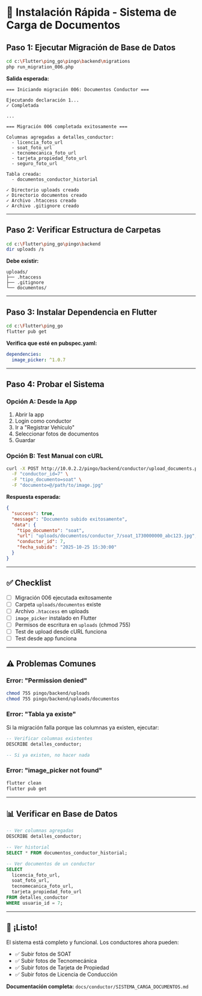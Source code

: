 # 🚀 Instalación Rápida - Sistema de Carga de Documentos

## Paso 1: Ejecutar Migración de Base de Datos

```bash
cd c:\Flutter\ping_go\pingo\backend\migrations
php run_migration_006.php
```

**Salida esperada:**
```
=== Iniciando migración 006: Documentos Conductor ===

Ejecutando declaración 1...
✓ Completada

...

=== Migración 006 completada exitosamente ===

Columnas agregadas a detalles_conductor:
  - licencia_foto_url
  - soat_foto_url
  - tecnomecanica_foto_url
  - tarjeta_propiedad_foto_url
  - seguro_foto_url

Tabla creada:
  - documentos_conductor_historial

✓ Directorio uploads creado
✓ Directorio documentos creado
✓ Archivo .htaccess creado
✓ Archivo .gitignore creado
```

---

## Paso 2: Verificar Estructura de Carpetas

```bash
cd c:\Flutter\ping_go\pingo\backend
dir uploads /s
```

**Debe existir:**
```
uploads/
├── .htaccess
├── .gitignore
└── documentos/
```

---

## Paso 3: Instalar Dependencia en Flutter

```bash
cd c:\Flutter\ping_go
flutter pub get
```

**Verifica que esté en pubspec.yaml:**
```yaml
dependencies:
  image_picker: ^1.0.7
```

---

## Paso 4: Probar el Sistema

### Opción A: Desde la App
1. Abrir la app
2. Login como conductor
3. Ir a "Registrar Vehículo"
4. Seleccionar fotos de documentos
5. Guardar

### Opción B: Test Manual con cURL
```bash
curl -X POST http://10.0.2.2/pingo/backend/conductor/upload_documents.php \
  -F "conductor_id=7" \
  -F "tipo_documento=soat" \
  -F "documento=@/path/to/image.jpg"
```

**Respuesta esperada:**
```json
{
  "success": true,
  "message": "Documento subido exitosamente",
  "data": {
    "tipo_documento": "soat",
    "url": "uploads/documentos/conductor_7/soat_1730000000_abc123.jpg",
    "conductor_id": 7,
    "fecha_subida": "2025-10-25 15:30:00"
  }
}
```

---

## ✅ Checklist

- [ ] Migración 006 ejecutada exitosamente
- [ ] Carpeta `uploads/documentos` existe
- [ ] Archivo `.htaccess` en uploads
- [ ] `image_picker` instalado en Flutter
- [ ] Permisos de escritura en `uploads` (chmod 755)
- [ ] Test de upload desde cURL funciona
- [ ] Test desde app funciona

---

## ⚠️ Problemas Comunes

### Error: "Permission denied"
```bash
chmod 755 pingo/backend/uploads
chmod 755 pingo/backend/uploads/documentos
```

### Error: "Tabla ya existe"
Si la migración falla porque las columnas ya existen, ejecutar:
```sql
-- Verificar columnas existentes
DESCRIBE detalles_conductor;

-- Si ya existen, no hacer nada
```

### Error: "image_picker not found"
```bash
flutter clean
flutter pub get
```

---

## 📊 Verificar en Base de Datos

```sql
-- Ver columnas agregadas
DESCRIBE detalles_conductor;

-- Ver historial
SELECT * FROM documentos_conductor_historial;

-- Ver documentos de un conductor
SELECT 
  licencia_foto_url,
  soat_foto_url,
  tecnomecanica_foto_url,
  tarjeta_propiedad_foto_url
FROM detalles_conductor
WHERE usuario_id = 7;
```

---

## 🎯 ¡Listo!

El sistema está completo y funcional. Los conductores ahora pueden:
- ✅ Subir fotos de SOAT
- ✅ Subir fotos de Tecnomecánica
- ✅ Subir fotos de Tarjeta de Propiedad
- ✅ Subir fotos de Licencia de Conducción

**Documentación completa:** `docs/conductor/SISTEMA_CARGA_DOCUMENTOS.md`
